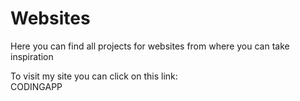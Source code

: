 # Websites
Here you can find all projects for websites from where you can take inspiration

To visit my site you can click on this link:
<br>
<a href="https://codingapp.net/" style="text-decoration: none;">CODINGAPP</a>
